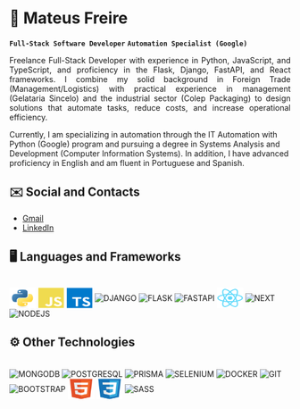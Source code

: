 # 👾 Mateus Freire 

**`Full-Stack Software Developer`** **`Automation Specialist (Google)`**

<p align="justify">  
  Freelance Full-Stack Developer with experience in Python, JavaScript, and TypeScript, and proficiency in the Flask, Django, FastAPI, and React frameworks. I combine my solid background in Foreign Trade (Management/Logistics) with practical experience in management (Gelataria Sincelo) and the industrial sector (Colep Packaging) to design solutions that automate tasks, reduce costs, and increase operational efficiency.

  Currently, I am specializing in automation through the IT Automation with Python (Google) program and pursuing a degree in Systems Analysis and Development (Computer Information Systems). In addition, I have advanced proficiency in English and am fluent in Portuguese and Spanish.
</p>

## ✉️ Social and Contacts

* [Gmail](mailto:contact@mateusfreiredev.com)
* [LinkedIn](https://www.linkedin.com/in/mateusfreiredev/)

## 🖥️ Languages ​​and Frameworks

<div style="display: inline_block"><br> 
    <img align="center" alt="PYTHON" height="37" width="47" src="https://raw.githubusercontent.com/devicons/devicon/master/icons/python/python-original.svg">
    <img align="center" alt="JS" height="37" width="47" src="https://raw.githubusercontent.com/devicons/devicon/master/icons/javascript/javascript-plain.svg">
    <img align="center" alt="TS" height="37" width="47" src="https://raw.githubusercontent.com/devicons/devicon/master/icons/typescript/typescript-plain.svg">
    <img align="center" alt="DJANGO" height="37" width="47" src="https://cdn.jsdelivr.net/gh/devicons/devicon@latest/icons/django/django-plain.svg">
    <img align="center" alt="FLASK" height="37" width="47" src="https://cdn.jsdelivr.net/gh/devicons/devicon@latest/icons/flask/flask-original.svg">
    <img align="center" alt="FASTAPI" height="37" width="47" src="https://cdn.jsdelivr.net/gh/devicons/devicon@latest/icons/fastapi/fastapi-original.svg">
    <img align="center" alt="REACT" height="37" width="47" src="https://raw.githubusercontent.com/devicons/devicon/master/icons/react/react-original.svg">
    <img align="center" alt="NEXT" height="37" width="47" src="https://cdn.jsdelivr.net/gh/devicons/devicon@latest/icons/nextjs/nextjs-original.svg">
    <img align="center" alt="NODEJS" height="37" width="47" src="https://cdn.jsdelivr.net/gh/devicons/devicon@latest/icons/nodejs/nodejs-original-wordmark.svg">
</div>

## ⚙️ Other Technologies

<div style="display: inline_block"><br> 
    <img align="center" alt="MONGODB" height="37" width="47" src="https://cdn.jsdelivr.net/gh/devicons/devicon@latest/icons/mongodb/mongodb-original.svg">
    <img align="center" alt="POSTGRESQL" height="37" width="47" src="https://cdn.jsdelivr.net/gh/devicons/devicon@latest/icons/postgresql/postgresql-original.svg">
    <img align="center" alt="PRISMA" height="37" width="47" src="https://cdn.jsdelivr.net/gh/devicons/devicon@latest/icons/prisma/prisma-original.svg">
    <img align="center" alt="SELENIUM" height="37" width="47" src="https://cdn.jsdelivr.net/gh/devicons/devicon@latest/icons/selenium/selenium-original.svg">
    <img align="center" alt="DOCKER" height="37" width="47" src="https://cdn.jsdelivr.net/gh/devicons/devicon@latest/icons/docker/docker-plain.svg">
    <img align="center" alt="GIT" height="37" width="47" src="https://cdn.jsdelivr.net/gh/devicons/devicon@latest/icons/git/git-original.svg">
    <img align="center" alt="BOOTSTRAP" height="37" width="47" src="https://cdn.jsdelivr.net/gh/devicons/devicon@latest/icons/bootstrap/bootstrap-original.svg">
    <img align="center" alt="HTML" height="37" width="47" src="https://raw.githubusercontent.com/devicons/devicon/master/icons/html5/html5-original.svg">
    <img align="center" alt="CSS" height="37" width="47" src="https://raw.githubusercontent.com/devicons/devicon/master/icons/css3/css3-original.svg">
    <img align="center" alt="SASS" height="37" width="47" src="https://cdn.jsdelivr.net/gh/devicons/devicon@latest/icons/sass/sass-original.svg">
</div>

<!--
## 📊 Statistics

[![Anurag's GitHub stats](https://github-readme-stats.vercel.app/api?username=mateusfreiredev)](https://github.com/anuraghazra/github-readme-stats) 

[![Top Langs](https://github-readme-stats.vercel.app/api/top-langs/?username=mateusfreiredev)](https://github.com/anuraghazra/github-readme-stats)
-->




